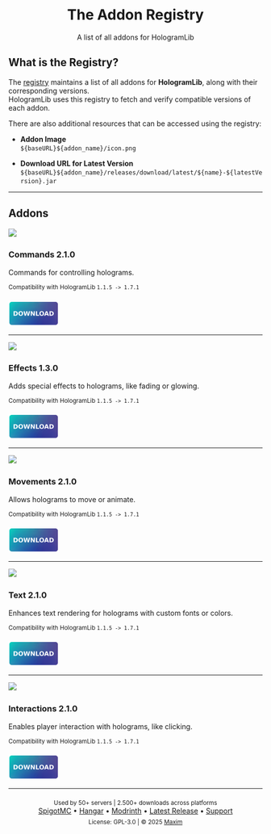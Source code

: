 <div align="center">
<h1>The Addon Registry</h1>
<p>A list of all addons for HologramLib</p>
</div>

## What is the Registry?
The [registry](registry.json) maintains a list of all addons for **HologramLib**, along with their corresponding versions.  
HologramLib uses this registry to fetch and verify compatible versions of each addon.

There are also additional resources that can be accessed using the registry:
- **Addon Image**   
  `${baseURL}${addon_name}/icon.png`

- **Download URL for Latest Version**  
  `${baseURL}${addon_name}/releases/download/latest/${name}-${latestVersion}.jar`

<hr>

## Addons

<!-- ADDONS_START -->
<img src="https://github.com/HologramLib/Commands/icon.png" width="70"><br>
### Commands 2.1.0
Commands for controlling holograms.

<sup>Compatibility with HologramLib `1.1.5 -> 1.7.1`</sup>

<a href="https://github.com/HologramLib/Commands/releases/download/2.1.0/Commands-2.1.0.jar">
  <img width="100px" src="download.svg" alt="Download"/>
</a>

<hr>

<img src="https://github.com/HologramLib/Effects/icon.png" width="70"><br>
### Effects 1.3.0
Adds special effects to holograms, like fading or glowing.

<sup>Compatibility with HologramLib `1.1.5 -> 1.7.1`</sup>

<a href="https://github.com/HologramLib/Effects/releases/download/1.3.0/Effects-1.3.0.jar">
  <img width="100px" src="download.svg" alt="Download"/>
</a>

<hr>

<img src="https://github.com/HologramLib/Movements/icon.png" width="70"><br>
### Movements 2.1.0
Allows holograms to move or animate.

<sup>Compatibility with HologramLib `1.1.5 -> 1.7.1`</sup>

<a href="https://github.com/HologramLib/Movements/releases/download/2.1.0/Movements-2.1.0.jar">
  <img width="100px" src="download.svg" alt="Download"/>
</a>

<hr>

<img src="https://github.com/HologramLib/Text/icon.png" width="70"><br>
### Text 2.1.0
Enhances text rendering for holograms with custom fonts or colors.

<sup>Compatibility with HologramLib `1.1.5 -> 1.7.1`</sup>

<a href="https://github.com/HologramLib/Text/releases/download/2.1.0/Text-2.1.0.jar">
  <img width="100px" src="download.svg" alt="Download"/>
</a>

<hr>

<img src="https://github.com/HologramLib/Interactions/icon.png" width="70"><br>
### Interactions 2.1.0
Enables player interaction with holograms, like clicking.

<sup>Compatibility with HologramLib `1.1.5 -> 1.7.1`</sup>

<a href="https://github.com/HologramLib/Interactions/releases/download/2.1.0/Interactions-2.1.0.jar">
  <img width="100px" src="download.svg" alt="Download"/>
</a>

<hr>

<!-- ADDONS_END -->

<div align="center">
  <sub>Used by 50+ servers | 2.500+ downloads across platforms</sub><br>
  <a href="https://www.spigotmc.org/resources/111746/">SpigotMC</a> •
  <a href="https://hangar.papermc.io/max1mde/HologramLib">Hangar</a> •
  <a href="https://modrinth.com/plugin/hologramlib">Modrinth</a> •
  <a href="https://github.com/HologramLib/HologramLib/releases/latest">Latest Release</a> •
  <a href="https://discord.gg/2UTkYj26B4">Support</a><br>
  <sub>License: GPL-3.0 | © 2025 <a href="https://github.com/max1mde/">Maxim</a></sub>
</div>
